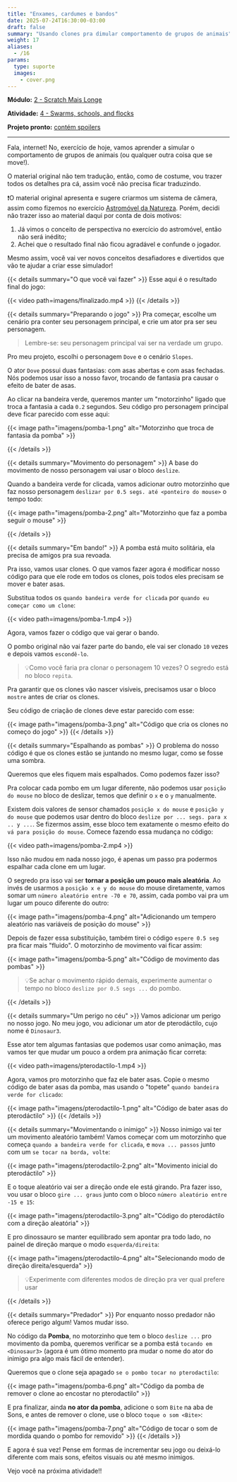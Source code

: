 ```yaml
---
title: "Enxames, cardumes e bandos"
date: 2025-07-24T16:30:00-03:00
draft: false
summary: "Usando clones pra dimular comportamento de grupos de animais"
weight: 17
aliases:
  - /16
params:
  type: suporte
  images:
    - cover.png
---
```


**Módulo:** [2 - Scratch Mais Longe](https://projects.raspberrypi.org/en/pathways/further-scratch)

**Atividade:** [4 - Swarms, schools, and flocks](https://projects.raspberrypi.org/en/projects/swarms-schools-flocks/)

**Projeto pronto:** [contém spoilers](https://scratch.mit.edu/projects/1202790019/)

---

Fala, internet! No, exercício de hoje, vamos aprender a simular o comportamento de grupos de animais (ou qualquer outra coisa que se move!).

O material original não tem tradução, então, como de costume, vou trazer todos os detalhes pra cá, assim você não precisa ficar traduzindo.

❗O material original apresenta e sugere criarmos um sistema de câmera, assim como fizemos no exercício [Astromóvel da Natureza](/atividades/astromovel-da-natureza/). Porém, decidi não trazer isso ao material daqui por conta de dois motivos:

1. Já vimos o conceito de perspectiva no exercício do astromóvel, então não será inédito;
2. Achei que o resultado final não ficou agradável e confunde o jogador.

Mesmo assim, você vai ver novos conceitos desafiadores e divertidos que vão te ajudar a criar esse simulador!

{{< details summary="O que você vai fazer" >}}
Esse aqui é o resultado final do jogo:

{{< video path=imagens/finalizado.mp4 >}}
{{< /details >}}

{{< details summary="Preparando o jogo" >}}
Pra começar, escolhe um cenário pra conter seu personagem principal, e crie um ator pra ser seu personagem.

> Lembre-se: seu personagem principal vai ser na verdade um grupo.

Pro meu projeto, escolhi o personagem `Dove` e o cenário `Slopes`.

O ator `Dove` possui duas fantasias: com asas abertas e com asas fechadas. Nós podemos usar isso a nosso favor, trocando de fantasia pra causar o efeito de bater de asas.

Ao clicar na bandeira verde, queremos manter um "motorzinho" ligado que troca a fantasia a cada `0.2` segundos. Seu código pro personagem principal deve ficar parecido com esse aqui:

{{< image path="imagens/pomba-1.png" alt="Motorzinho que troca de fantasia da pomba" >}}

{{< /details >}}

{{< details summary="Movimento do personagem" >}}
A base do movimento de nosso personagem vai usar o bloco `deslize`.

Quando a bandeira verde for clicada, vamos adicionar outro motorzinho que faz nosso personagem `deslizar por 0.5 segs. até <ponteiro do mouse>` o tempo todo:

{{< image path="imagens/pomba-2.png" alt="Motorzinho que faz a pomba seguir o mouse" >}}

{{< /details >}}

{{< details summary="Em bando!" >}}
A pomba está muito solitária, ela precisa de amigos pra sua revoada.

Pra isso, vamos usar clones. O que vamos fazer agora é modificar nosso código para que ele rode em todos os clones, pois todos eles precisam se mover e bater asas.

Substitua todos os `quando bandeira verde for clicada` por `quando eu começar como um clone`:

{{< video path=imagens/pomba-1.mp4 >}}

Agora, vamos fazer o código que vai gerar o bando.

O pombo original não vai fazer parte do bando, ele vai ser clonado `10` vezes e depois vamos `escondê-lo`.

> 💡Como você faria pra clonar o personagem 10 vezes? O segredo está no bloco `repita`.

Pra garantir que os clones vão nascer visíveis, precisamos usar o bloco `mostre` antes de criar os clones.

Seu código de criação de clones deve estar parecido com esse:

{{< image path="imagens/pomba-3.png" alt="Código que cria os clones no começo do jogo" >}}
{{< /details >}}

{{< details summary="Espalhando as pombas" >}}
O problema do nosso código é que os clones estão se juntando no mesmo lugar, como se fosse uma sombra.

Queremos que eles fiquem mais espalhados. Como podemos fazer isso?

Pra colocar cada pombo em um lugar diferente, não podemos usar `posição do mouse` no bloco de deslizar, temos que definir o `x` e o `y` manualmente.

Existem dois valores de sensor chamados `posição x do mouse` e `posição y do mouse` que podemos usar dentro do bloco `deslize por ... segs. para x .. y ...`. Se fizermos assim, esse bloco tem exatamente o mesmo efeito do `vá para posição do mouse`. Comece fazendo essa mudança no código:

{{< video path=imagens/pomba-2.mp4 >}}

Isso não mudou em nada nosso jogo, é apenas um passo pra podermos espalhar cada clone em um lugar.

O segredo pra isso vai ser **tornar a posição um pouco mais aleatória**. Ao invés de usarmos a `posição x e y do mouse` do mouse diretamente, vamos somar um `número aleatório entre -70 e 70`, assim, cada pombo vai pra um lugar um pouco diferente do outro:

{{< image path="imagens/pomba-4.png" alt="Adicionando um tempero aleatório nas variáveis de posição do mouse" >}}

Depois de fazer essa substituição, também tirei o código `espere 0.5 seg` pra ficar mais "fluido". O motorzinho de movimento vai ficar assim:

{{< image path="imagens/pomba-5.png" alt="Código de movimento das pombas" >}}

> 💡Se achar o movimento rápido demais, experimente aumentar o tempo no bloco `deslize por 0.5 segs ...` do pombo.

{{< /details >}}

{{< details summary="Um perigo no céu" >}}
Vamos adicionar um perigo no nosso jogo. No meu jogo, vou adicionar um ator de pterodáctilo, cujo nome é `Dinosaur3`.

Esse ator tem algumas fantasias que podemos usar como animação, mas vamos ter que mudar um pouco a ordem pra animação ficar correta:

{{< video path=imagens/pterodactilo-1.mp4 >}}

Agora, vamos pro motorzinho que faz ele bater asas. Copie o mesmo código de bater asas da pomba, mas usando o "topete" `quando bandeira verde for clicado`:

{{< image path="imagens/pterodactilo-1.png" alt="Código de bater asas do pterodáctilo" >}}
{{< /details >}}

{{< details summary="Movimentando o inimigo" >}}
Nosso inimigo vai ter um movimento aleatório também! Vamos começar com um motorzinho que começa `quando a bandeira verde for clicada`, e `mova ... passos` junto com um `se tocar na borda, volte`:

{{< image path="imagens/pterodactilo-2.png" alt="Movimento inicial do pterodáctilo" >}}

E o toque aleatório vai ser a direção onde ele está girando. Pra fazer isso, vou usar o bloco `gire ... graus` junto com o bloco `número aleatório entre -15 e 15`:

{{< image path="imagens/pterodactilo-3.png" alt="Código do pterodáctilo com a direção aleatória" >}}

E pro dinossauro se manter equilibrado sem apontar pra todo lado, no painel de direção marque o modo `esquerda/direita`:

{{< image path="imagens/pterodactilo-4.png" alt="Selecionando modo de direção direita/esquerda" >}}

> 💡Experimente com diferentes modos de direção pra ver qual prefere usar

{{< /details >}}

{{< details summary="Predador" >}}
Por enquanto nosso predador não oferece perigo algum! Vamos mudar isso.

No código da **Pomba**, no motorzinho que tem o bloco `deslize ...` pro movimento da pomba, queremos verificar se a pomba está `tocando em <Dinosaur3>` (agora é um ótimo momento pra mudar o nome do ator do inimigo pra algo mais fácil de entender).

Queremos que o clone seja apagado `se o pombo tocar no pterodactilo`:

{{< image path="imagens/pomba-6.png" alt="Código da pomba de remover o clone ao encostar no pterodactilo" >}}

E pra finalizar, ainda **no ator da pomba**, adicione o som `Bite` na aba de Sons, e antes de remover o clone, use o bloco `toque o som <Bite>`:

{{< image path="imagens/pomba-7.png" alt="Código de tocar o som de mordida quando o pombo for removido" >}}
{{< /details >}}

E agora é sua vez! Pense em formas de incrementar seu jogo ou deixá-lo diferente com mais sons, efeitos visuais ou até mesmo inimigos.

Vejo você na próxima atividade!!

